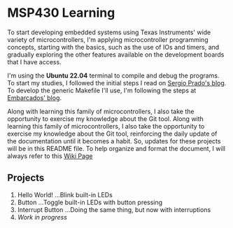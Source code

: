 # MSP430 Learning

To start developing embedded systems using Texas Instruments' wide variety of microcontrollers, I'm applying microcontroller programming concepts, starting with the basics,
such as the use of IOs and timers, and gradually exploring the other features available on the development boards that I have access.

I'm using the **Ubuntu 22.04** terminal to compile and debug the programs.
To start my studies, I followed the initial steps I read on [Sergio Prado's blog](https://sergioprado.org/trabalhando-com-o-msp430-no-linux/). To develop the generic Makefile I'll use, I'm following the steps at [Embarcados' blog](https://www.embarcados.com.br/introducao-ao-makefile/).

Along with learning this family of microcontrollers, I also take the opportunity to exercise my knowledge about the Git tool. Along with learning this family of microcontrollers, I also take the opportunity to exercise my knowledge about the Git tool, reinforcing the daily update of the documentation until it becomes a habit. So, updates for these projects will be in this README file. To help organize and format the document, I will always refer to this [Wiki Page](https://github.com/adam-p/markdown-here/wiki/Markdown-Cheatsheet)

## Projects

1. Hello World!
...Blink built-in LEDs
2. Button
...Toggle built-in LEDs with button pressing
3. Interrupt Button
...Doing the same thing, but now with interruptions
4. *Work in progress*
